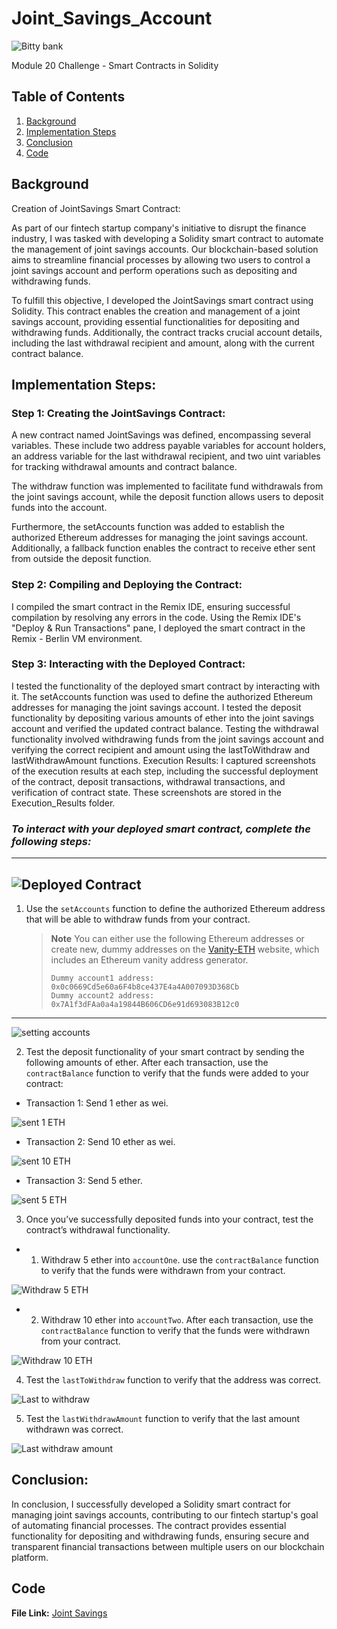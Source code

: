 # Joint_Savings_Account

![Bitty bank](Images/20-5-challenge-image.png)

Module 20 Challenge - Smart Contracts in Solidity

## Table of Contents 
1. [Background](#background)
2. [Implementation Steps](#implementation-steps)
3. [Conclusion](#conclusion)
4. [Code](#code)


## Background 
Creation of JointSavings Smart Contract:

As part of our fintech startup company's initiative to disrupt the finance industry, I was tasked with developing a Solidity smart contract to automate the management of joint savings accounts. Our blockchain-based solution aims to streamline financial processes by allowing two users to control a joint savings account and perform operations such as depositing and withdrawing funds.

To fulfill this objective, I developed the JointSavings smart contract using Solidity. This contract enables the creation and management of a joint savings account, providing essential functionalities for depositing and withdrawing funds. Additionally, the contract tracks crucial account details, including the last withdrawal recipient and amount, along with the current contract balance.

## Implementation Steps:

### Step 1: Creating the JointSavings Contract:
A new contract named JointSavings was defined, encompassing several variables. These include two address payable variables for account holders, an address variable for the last withdrawal recipient, and two uint variables for tracking withdrawal amounts and contract balance.

The withdraw function was implemented to facilitate fund withdrawals from the joint savings account, while the deposit function allows users to deposit funds into the account.

Furthermore, the setAccounts function was added to establish the authorized Ethereum addresses for managing the joint savings account. Additionally, a fallback function enables the contract to receive ether sent from outside the deposit function.

### Step 2: Compiling and Deploying the Contract:
I compiled the smart contract in the Remix IDE, ensuring successful compilation by resolving any errors in the code.
Using the Remix IDE's "Deploy & Run Transactions" pane, I deployed the smart contract in the Remix - Berlin VM environment.

### Step 3: Interacting with the Deployed Contract:
I tested the functionality of the deployed smart contract by interacting with it.
The setAccounts function was used to define the authorized Ethereum addresses for managing the joint savings account.
I tested the deposit functionality by depositing various amounts of ether into the joint savings account and verified the updated contract balance.
Testing the withdrawal functionality involved withdrawing funds from the joint savings account and verifying the correct recipient and amount using the lastToWithdraw and lastWithdrawAmount functions.
Execution Results:
I captured screenshots of the execution results at each step, including the successful deployment of the contract, deposit transactions, withdrawal transactions, and verification of contract state. These screenshots are stored in the Execution_Results folder.

### ***To interact with your deployed smart contract, complete the following steps:***
---
![Deployed Contract](Execution_results/shot1.png)
---
1. Use the `setAccounts` function to define the authorized Ethereum address that will be able to withdraw funds from your contract.

     > **Note** You can either use the following Ethereum addresses or create new, dummy addresses on the [Vanity-ETH](https://vanity-eth.tk/) website, which includes an Ethereum vanity address generator.
    >
    > ```text
    > Dummy account1 address: 0x0c0669Cd5e60a6F4b8ce437E4a4A007093D368Cb
    > Dummy account2 address: 0x7A1f3dFAa0a4a19844B606CD6e91d693083B12c0
    > ```
----    

![setting accounts](Execution_results/shot2.png)

2. Test the deposit functionality of your smart contract by sending the following amounts of ether. After each transaction, use the `contractBalance` function to verify that the funds were added to your contract:

* Transaction 1: Send 1 ether as wei.

![sent 1 ETH](Execution_results/shot3.png)

* Transaction 2: Send 10 ether as wei.

![sent 10 ETH](Execution_results/shot4.png)

* Transaction 3: Send 5 ether.

![sent 5 ETH](Execution_results/shot5.png)
 
3. Once you’ve successfully deposited funds into your contract, test the contract’s withdrawal functionality.

- 1. Withdraw 5 ether into `accountOne`. use the `contractBalance` function to verify that the funds were withdrawn from your contract.

![Withdraw 5 ETH](Execution_results/shot6.png)

- 2. Withdraw 10 ether into `accountTwo`. After each transaction, use the `contractBalance` function to verify that the funds were withdrawn from your contract. 

![Withdraw 10 ETH](Execution_results/shot7.png)

4. Test the `lastToWithdraw` function to verify that the address was correct.

![Last to withdraw](Execution_Results/shot8.png)

5. Test the `lastWithdrawAmount` function to verify that the last amount withdrawn was correct.

![Last withdraw amount](Execution_Results/shot9.png)

## Conclusion:
In conclusion, I successfully developed a Solidity smart contract for managing joint savings accounts, contributing to our fintech startup's goal of automating financial processes. The contract provides essential functionality for depositing and withdrawing funds, ensuring secure and transparent financial transactions between multiple users on our blockchain platform.

## Code
**File Link:** [Joint Savings](joint_savings.sol)